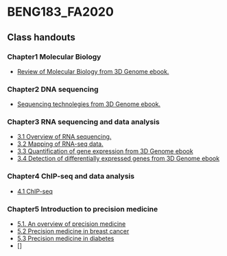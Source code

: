 # BENG183_FA2020

## Class handouts
### Chapter1 Molecular Biology
- [Review of Molecular Biology from 3D Genome ebook.](https://zhonglab.gitbook.io/3dgenome/chap0-preparation/0.1-molecular-biology) 
### Chapter2 DNA sequencing
- [Sequencing technolegies from 3D Genome ebook.](https://zhonglab.gitbook.io/3dgenome/chap0-preparation/0.2-sequencing-technologies)
### Chapter3 RNA sequencing and data analysis
- [3.1 Overview of RNA sequencing.](https://github.com/Zhong-Lab-UCSD/BENG183_FA18/blob/master/Final%20Paper%20Submission_jdl044_attempt_2018-12-14-23-52-30_Final%20Project/Final%20Project/Final_Project.md)
- [3.2 Mapping of RNA-seq data.]()
- [3.3 Quantification of gene expression from 3D Genome ebook](https://zhonglab.gitbook.io/3dgenome/chap0-preparation/0.3-rna-seq-data-mapping-and-gene-quantification)
- [3.4 Detection of differentially expressed genes from 3D Genome ebook](https://zhonglab.gitbook.io/3dgenome/chap0-preparation/03-rna-seq-differential-analysis)
### Chapter4 ChIP-seq and data analysis
- [4.1 ChIP-seq](https://github.com/Zhong-Lab-UCSD/BENG183_FA18/blob/master/Final%20Paper%20Submission_sbeppler_attempt_2018-12-13-15-42-37_BENG183_FinalProject/final.md)
### Chapter5 Introduction to precision medicine
- [5.1. An overview of precision medicine](https://github.com/Zhong-Lab-UCSD/BENG183_FA18/blob/master/Final%20Paper%20Submission_ebeebe_attempt_2018-12-13-14-24-45_ElishaBeebe_Markdown/ElishaBeebe_Markdown/ElishaBeebe_PrecisionMedicine_.md)
- [5.2 Precision medicine in breast cancer]()
- [5.3 Precision medicine in diabetes](https://github.com/Zhong-Lab-UCSD/BENG183_FA18/blob/master/Final%20Paper%20Submission_rep002_attempt_2018-12-14-16-44-00_ReyshaPatelMarkdown/ReyshaPatelMarkdown/precisionMed.md)
- []
